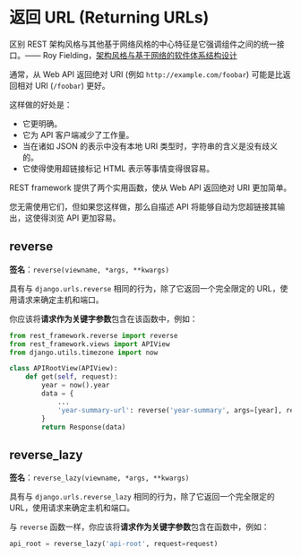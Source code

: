 # 返回 URL (Returning URLs)
区别 REST 架构风格与其他基于网络风格的中心特征是它强调组件之间的统一接口。—— Roy Fielding，[架构风格与基于网络的软件体系结构设计](https://www.ics.uci.edu/~fielding/pubs/dissertation/rest_arch_style.htm#sec_5_1_5)

通常，从 Web API 返回绝对 URI (例如 `http://example.com/foobar`) 可能是比返回相对 URI (`/foobar`) 更好。

这样做的好处是：

- 它更明确。
- 它为 API 客户端减少了工作量。
- 当在诸如 JSON 的表示中没有本地 URI 类型时，字符串的含义是没有歧义的。
- 它使得使用超链接标记 HTML 表示等事情变得很容易。

REST framework 提供了两个实用函数，使从 Web API 返回绝对 URI 更加简单。

您无需使用它们，但如果您这样做，那么自描述 API 将能够自动为您超链接其输出，这使得浏览 API 更加容易。

## reverse
**签名**：`reverse(viewname, *args, **kwargs)`

具有与 `django.urls.reverse` 相同的行为，除了它返回一个完全限定的 URL，使用请求来确定主机和端口。

你应该将**请求作为关键字参数**包含在该函数中，例如：
```python
from rest_framework.reverse import reverse
from rest_framework.views import APIView
from django.utils.timezone import now

class APIRootView(APIView):
    def get(self, request):
        year = now().year
        data = {
            ...
            'year-summary-url': reverse('year-summary', args=[year], request=request)
        }
        return Response(data)
```

## reverse_lazy
**签名**：`reverse_lazy(viewname, *args, **kwargs)`

具有与 `django.urls.reverse_lazy` 相同的行为，除了它返回一个完全限定的 URL，使用请求来确定主机和端口。

与 `reverse` 函数一样，你应该将**请求作为关键字参数**包含在函数中，例如：
```python
api_root = reverse_lazy('api-root', request=request)
```

